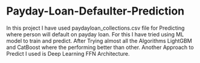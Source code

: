 # Payday-Loan-Defaulter-Prediction
In this project I have used paydayloan_collections.csv file for Predicting where person will default on payday loan. For this I have tried using ML model to train and predict. After Trying almost all the Algorithms LightGBM and CatBoost where the performing better than other. Another Approach to Predict  I used is Deep Learning FFN Architecture.
